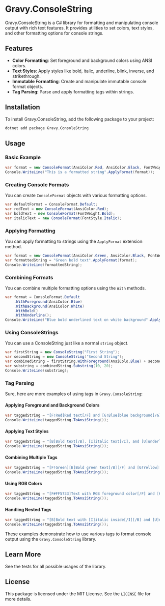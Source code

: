 ﻿# Gravy.ConsoleString

Gravy.ConsoleString is a C# library for formatting and manipulating console output with rich text features. It provides utilities to set colors, text styles, and other formatting options for console strings.

## Features

- **Color Formatting**: Set foreground and background colors using ANSI colors.
- **Text Styles**: Apply styles like bold, italic, underline, blink, inverse, and strikethrough.
- **Immutable Formatting**: Create and manipulate immutable console format objects.
- **Tag Parsing**: Parse and apply formatting tags within strings.

## Installation

To install Gravy.ConsoleString, add the following package to your project:

```sh
dotnet add package Gravy.ConsoleString
```

## Usage

### Basic Example

```csharp
var format = new ConsoleFormat(AnsiColor.Red, AnsiColor.Black, FontWeight.Bold, FontStyle.Underline);
Console.WriteLine("This is a formatted string".ApplyFormat(format));
```

### Creating Console Formats

You can create `ConsoleFormat` objects with various formatting options.

```csharp
var defaultFormat = ConsoleFormat.Default;
var redText = new ConsoleFormat(AnsiColor.Red);
var boldText = new ConsoleFormat(FontWeight.Bold);
var italicText = new ConsoleFormat(FontStyle.Italic);
```

### Applying Formatting

You can apply formatting to strings using the `ApplyFormat` extension method.

```csharp
var format = new ConsoleFormat(AnsiColor.Green, AnsiColor.Black, FontWeight.Bold);
var formattedString = "Green bold text".ApplyFormat(format);
Console.WriteLine(formattedString);
```

### Combining Formats

You can combine multiple formatting options using the `With` methods.

```csharp
var format = ConsoleFormat.Default
    .WithForeground(AnsiColor.Blue)
    .WithBackground(AnsiColor.White)
    .WithBold()
    .WithUnderline();
Console.WriteLine("Blue bold underlined text on white background".ApplyFormat(format));
```

### Using ConsoleStrings

You can use a ConsoleString just like a normal `string` object.

```csharp
var firstString = new ConsoleString("First String");
var secondString = new ConsoleString("Second String");
var combinedString = firstString.WithForeground(AnsiColo.Blue) + secondString.WithForeground(AnsiColor.Red);
var substring = combinedString.Substring(10, 20);
Console.WriteLine(substring);
```

### Tag Parsing

Sure, here are more examples of using tags in `Gravy.ConsoleString`:

#### Applying Foreground and Background Colors
```csharp
var taggedString = "[F!Red]Red text[/F] and [G!Blue]blue background[/G]".ParseTags();
Console.WriteLine(taggedString.ToAnsiString());
```

#### Applying Text Styles
```csharp
var taggedString = "[B]Bold text[/B], [I]italic text[/I], and [U]underlined text[/U]".ParseTags();
Console.WriteLine(taggedString.ToAnsiString());
```

#### Combining Multiple Tags
```csharp
var taggedString = "[F!Green][B]Bold green text[/B][/F] and [G!Yellow][I]italic text with yellow background[/I][/G]".ParseTags();
Console.WriteLine(taggedString.ToAnsiString());
```

#### Using RGB Colors
```csharp
var taggedString = "[F#FF5733]Text with RGB foreground color[/F] and [G#33FF57]RGB background color[/G]".ParseTags();
Console.WriteLine(taggedString.ToAnsiString());
```

#### Handling Nested Tags
```csharp
var taggedString = "[B]Bold text with [I]italic inside[/I][/B] and [U]underlined text[/U]".ParseTags();
Console.WriteLine(taggedString.ToAnsiString());
```

These examples demonstrate how to use various tags to format console output using the `Gravy.ConsoleString` library.

## Learn More

See the tests for all possible usages of the library.

## License

This package is licensed under the MIT License. See the `LICENSE` file for more details.